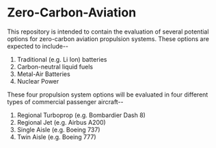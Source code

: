# Zero-Carbon-Aviation
This repository is intended to contain the evaluation of several potential options for zero-carbon aviation propulsion systems.  These options are expected to include--
1.  Traditional (e.g. Li Ion) batteries
2.  Carbon-neutral liquid fuels
3.  Metal-Air Batteries
4.  Nuclear Power

These four propulsion system options will be evaluated in four different types of commercial passenger aircraft--
1. Regional Turboprop (e.g. Bombardier Dash 8)
2. Regional Jet (e.g. Airbus A200)
3. Single Aisle (e.g. Boeing 737)
4. Twin Aisle (e.g. Boeing 777)


